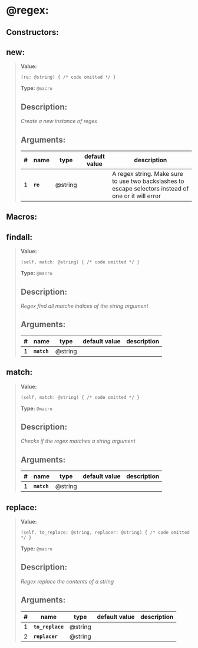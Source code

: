 # **@regex**:

## Constructors:

## **new**:

> **Value:**
>
> ```spwn
> (re: @string) { /* code omitted */ }
> ```
>
> **Type:** `@macro`
>
> ## Description:
>
> _Create a new instance of regex_
>
> ## Arguments:
>
> | #   | name     | type    | default value | description                                                                                          |
> | --- | -------- | ------- | ------------- | ---------------------------------------------------------------------------------------------------- |
> | 1   | **`re`** | @string |               | A regex string. Make sure to use two backslashes to escape selectors instead of one or it will error |

## Macros:

## **findall**:

> **Value:**
>
> ```spwn
> (self, match: @string) { /* code omitted */ }
> ```
>
> **Type:** `@macro`
>
> ## Description:
>
> _Regex find all matche indices of the string argument_
>
> ## Arguments:
>
> | #   | name        | type    | default value | description |
> | --- | ----------- | ------- | ------------- | ----------- |
> | 1   | **`match`** | @string |               |             |

## **match**:

> **Value:**
>
> ```spwn
> (self, match: @string) { /* code omitted */ }
> ```
>
> **Type:** `@macro`
>
> ## Description:
>
> _Checks if the regex matches a string argument_
>
> ## Arguments:
>
> | #   | name        | type    | default value | description |
> | --- | ----------- | ------- | ------------- | ----------- |
> | 1   | **`match`** | @string |               |             |

## **replace**:

> **Value:**
>
> ```spwn
> (self, to_replace: @string, replacer: @string) { /* code omitted */ }
> ```
>
> **Type:** `@macro`
>
> ## Description:
>
> _Regex replace the contents of a string_
>
> ## Arguments:
>
> | #   | name             | type    | default value | description |
> | --- | ---------------- | ------- | ------------- | ----------- |
> | 1   | **`to_replace`** | @string |               |             |
> | 2   | **`replacer`**   | @string |               |             |
